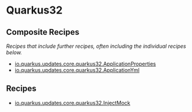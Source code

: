 # Quarkus32

## Composite Recipes

_Recipes that include further recipes, often including the individual recipes below._

* [io.quarkus.updates.core.quarkus32.ApplicationProperties](./applicationproperties.md)
* [io.quarkus.updates.core.quarkus32.ApplicationYml](./applicationyml.md)

## Recipes

* [io.quarkus.updates.core.quarkus32.InjectMock](./injectmock.md)


